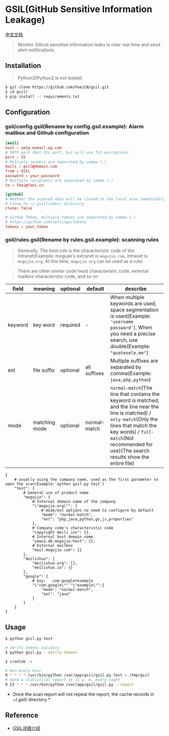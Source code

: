 # GSIL(GitHub Sensitive Information Leakage)

[中文文档](https://github.com/FeeiCN/GSIL/blob/master/README-zh.md)

> Monitor Github sensitive information leaks in near real time and send alert notifications.

## Installation

> Python3(Python2 is not tested)

```bash
$ git clone https://github.com/FeeiCN/gsil.git
$ cd gsil/
$ pip install -r requirements.txt
```

## Configuration

### gsil/config.gsil(Rename by config.gsil.example): Alarm mailbox and Github configuration

```conf
[mail]
host : smtp.exmail.qq.com
# SMTP port (Not SSL port, but will use TLS encryption)
port : 25
# Multiple senders are separated by comma (,)
mails : gsil@domain.com
from : GSIL
password : your_password
# Multiple recipients are separated by comma (,)
to : feei@feei.cn

[github]
# Whether the scanned data will be cloned to the local area immediately
# Clone to ~/.gsil/codes/ directory
clone: false

# Github Token, multiple tokens are separated by comma (,)
# https://github.com/settings/tokens
tokens : your_token
```

### gsil/rules.gsil(Rename by rules.gsil.example): scanning rules

> Generally, The best rule is the characteristic code of the intranet(Example: mogujie's extranet is `mogujie.com`, intranet is `mogujie.org`. At this time, `mogujie.org` can be used as a rule)

> There are other similar code head characteristic code, external mailbox characteristic code, and so on

| field | meaning | optional | default | describe |
| --- | --- | --- | --- | --- |
| keyword | key word | required | - | When multiple keywords are used, space segmentation is used(Example: `'username password'`), When you need a precise search, use double(Example: `"quotesele.me"`) |
| ext | file suffix | optional | all suffixes | Multiple suffixes are separated by comma(Example: `java,php,python`) |
| mode |  matching mode | optional | normal-match | `normal-match`(The line that contains the keyword is matched, and the line near the line is matched) / `only-match`(Only the lines that match the key words) / `full-match`(Not recommended for use)(The search results show the entire file)|

```
{
    # usually using the company name, used as the first parameter to open the scan(Example:`python gsil.py test`)
    "test": {
        # General use of product name
        "mogujie": {
            # Internal domain name of the company
            "\"mogujie.org\"": {
                # mode/ext options no need to configure by default
                "mode": "normal-match",
                "ext": "php,java,python,go,js,properties"
            },
            # Company code's characteristic code
            "copyright meili inc": {},
            # Internal host domain name
            "yewu1.db.mogujie.host": {},
            # External mailbox
            "mail.mogujie.com": {}
        },
        "meilishuo": {
            "meilishuo.org": {},
            "meilishuo.io": {}
        },
        "google": {
            # key:   com.google+exemple
            "\"com.google\"" "\"exemple\"":{
                "mode": "normal-match",
                "ext": "java"
            }
        }
    }
}
```

## Usage

```bash
$ python gsil.py test

# Verify tokens validity
$ python gsil.py --verify-tokens
```

```bash
$ crontab -e

# Run every hour
0 * * * * /usr/bin/python /var/app/gsil/gsil.py test > /tmp/gsil
# Send a statistical report at 11 p. m. every night
0 23 * * * /usr/bin/python /var/app/gsil/gsil.py --report
```
* Once the scan report will not repeat the report, the cache records in ~/.gsil/ directory *

## Reference
- [GSIL详细介绍](http://feei.cn/gsil)
